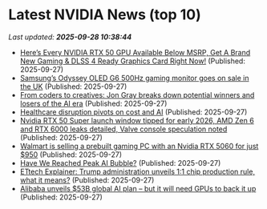 # Latest NVIDIA News (top 10)
_Last updated: **2025-09-28 10:38:44**_

- [Here’s Every NVIDIA RTX 50 GPU Available Below MSRP, Get A Brand New Gaming & DLSS 4 Ready Graphics Card Right Now!](https://wccftech.com/every-nvidia-rtx-50-gpu-available-below-msrp-get-brand-new-gaming-dlss-4-ready-graphics-card/) (Published: 2025-09-27)
- [Samsung’s Odyssey OLED G6 500Hz gaming monitor goes on sale in the UK](https://www.sammobile.com/news/samsungs-odyssey-oled-g6-500hz-gaming-monitor-goes-on-sale-in-the-uk/) (Published: 2025-09-27)
- [From coders to creatives: Jon Gray breaks down potential winners and losers of the AI era](https://www.businessinsider.com/blackstone-jon-gray-impact-artificial-intelligence-jobs-business-presentation-2025-9) (Published: 2025-09-27)
- [Healthcare disruption pivots on cost and AI](https://finance.yahoo.com/news/healthcare-disruption-pivots-cost-ai-093015409.html) (Published: 2025-09-27)
- [Nvidia RTX 50 Super launch window tipped for early 2026, AMD Zen 6 and RTX 6000 leaks detailed, Valve console speculation noted](https://www.notebookcheck.net/Nvidia-RTX-50-Super-launch-window-tipped-for-early-2026-AMD-Zen-6-and-RTX-6000-leaks-detailed-Valve-console-speculation-noted.1125777.0.html) (Published: 2025-09-27)
- [Walmart is selling a prebuilt gaming PC with an Nvidia RTX 5060 for just $950](https://biztoc.com/x/3d74f41cc1380858) (Published: 2025-09-27)
- [Have We Reached Peak AI Bubble?](https://slate.com/podcasts/slate-money/2025/09/business-artificial-intelligence-bubble-trump-h-1b-visa-nvidia-openai-enron-memecoin) (Published: 2025-09-27)
- [ETtech Explainer: Trump administration unveils 1:1 chip production rule, what it means?](https://economictimes.indiatimes.com/tech/technology/ettech-explainer-trump-administration-unveils-11-chip-production-rule-what-it-means/articleshow/124179577.cms) (Published: 2025-09-27)
- [Alibaba unveils $53B global AI plan – but it will need GPUs to back it up](https://www.theregister.com/2025/09/27/alibaba_ai_drive/) (Published: 2025-09-27)
